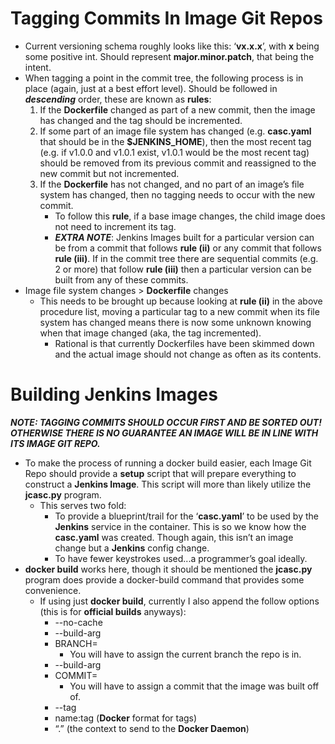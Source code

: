# Tagging Commits In Image Git Repos

* Current versioning schema roughly looks like this: ‘**vx.x.x**’, with **x** being some positive int. Should represent **major.minor.patch**, that being the intent.
* When tagging a point in the commit tree, the following process is in place (again, just at a best effort level). Should be followed in ***descending*** order, these are known as **rules**:
    1. If the **Dockerfile** changed as part of a new commit, then the image has changed and the tag should be incremented.
    2. If some part of an image file system has changed (e.g. **casc.yaml** that should be in the **$JENKINS_HOME**), then the most recent tag (e.g. if v1.0.0 and v1.0.1 exist, v1.0.1 would be the most recent tag) should be removed from its previous commit and reassigned to the new commit but not incremented. 
    3. If the **Dockerfile** has not changed, and no part of an image’s file system has changed, then no tagging needs to occur with the new commit.
        * To follow this **rule**, if a base image changes, the child image does not need to increment its tag.
        * ***EXTRA NOTE***: Jenkins Images built for a particular version can be from a commit that follows **rule (ii)** or any commit that follows **rule (iii)**. If in the commit tree there are sequential commits (e.g. 2 or more) that follow **rule (iii)** then a particular version can be built from any of these commits.
* Image file system changes > **Dockerfile** changes
    * This needs to be brought up because looking at **rule (ii)** in the above procedure list, moving a particular tag to a new commit when its file system has changed means there is now some unknown knowing when that image changed (aka, the tag incremented).
        * Rational is that currently Dockerfiles have been skimmed down and the actual image should not change as often as its contents.

# Building Jenkins Images

***NOTE: TAGGING COMMITS SHOULD OCCUR FIRST AND BE SORTED OUT! OTHERWISE THERE IS NO GUARANTEE AN IMAGE WILL BE IN LINE WITH ITS IMAGE GIT REPO.***

* To make the process of running a docker build easier, each Image Git Repo should provide a **setup** script that will prepare everything to construct a **Jenkins Image**. This script will more than likely utilize the **jcasc.py** program.
    * This serves two fold:
        * To provide a blueprint/trail for the ‘**casc.yaml**’ to be used by the **Jenkins** service in the container. This is so we know how the **casc.yaml** was created. Though again, this isn’t an image change but a **Jenkins** config change.
        * To have fewer keystrokes used...a programmer’s goal ideally.
* **docker build** works here, though it should be mentioned the **jcasc.py** program does provide a docker-build command that provides some convenience.
    * If using just **docker build**, currently I also append the follow options (this is for **official builds** anyways):
        * --no-cache
        * --build-arg
        * BRANCH=
            * You will have to assign the current branch the repo is in.
        * --build-arg
        * COMMIT=
            * You will have to assign a commit that the image was built off of.
        * --tag
        * name:tag (**Docker** format for tags)
        * “.” (the context to send to the **Docker Daemon**)

